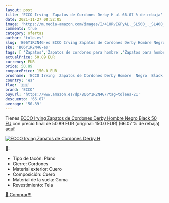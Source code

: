 ```yaml
---
layout: post
title: 'ECCO Irving  Zapatos de Cordones Derby H al 66.07 % de rebaja'
date: 2021-11-27 08:52:05
image: 'https://m.media-amazon.com/images/I/41URvEGPyAL._SL500_._SL400_.jpg'
comments: true
category: ofertas
author: 'tole.es'
slug: 'B06Y1R2N4G-es ECCO Irving Zapatos de Cordones Derby Hombre Negro Black...'
sku: 'B06Y1R2N4G-es'
tags: [ 'Zapatos','Zapatos de cordones para hombre','Zapatos para hombre','Zapatos y complementos','ecco','zapatos', ]
actualPrice: 50.89 EUR
currency: EUR
price: 50.89
comparePrice: 150.0 EUR
prodname: 'ECCO Irving  Zapatos de Cordones Derby Hombre  Negro  Black   50 EU'
country: 'es'
flag: '🇪🇸'
brand: 'ECCO'
buyurl: 'https://www.amazon.es/dp/B06Y1R2N4G/?tag=tolees-21'
descuento: '66.07'
average: '50.89'
---
```


Tienes [ECCO Irving  Zapatos de Cordones Derby Hombre  Negro  Black   50 EU](https://www.amazon.es/dp/B06Y1R2N4G/?tag=tolees-21) con precio final de  50.89 EUR (original: 150.0 EUR) (66.07 %  de rebaja) aqui!

[![ECCO Irving  Zapatos de Cordones Derby H](https://m.media-amazon.com/images/I/41URvEGPyAL._SL500_._SL400_.jpg)](https://www.amazon.es/dp/B06Y1R2N4G/?tag=tolees-21)

🔎:

- Tipo de tacón: Plano
- Cierre: Cordones
- Material exterior: Cuero
- Composición: Cuero
- Material de la suela: Goma
- Revestimiento: Tela

[🛒 Comprar!!!](https://www.amazon.es/dp/B06Y1R2N4G/?tag=tolees-21)
